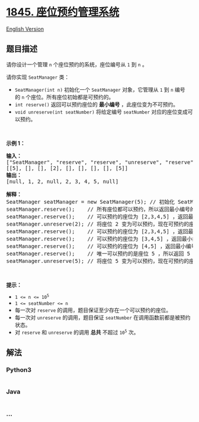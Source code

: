 # [1845. 座位预约管理系统](https://leetcode-cn.com/problems/seat-reservation-manager)

[English Version](/solution/1800-1899/1845.Seat%20Reservation%20Manager/README_EN.md)

## 题目描述

<!-- 这里写题目描述 -->

<p>请你设计一个管理 <code>n</code> 个座位预约的系统，座位编号从 <code>1</code> 到 <code>n</code> 。</p>

<p>请你实现 <code>SeatManager</code> 类：</p>

<ul>
	<li><code>SeatManager(int n)</code> 初始化一个 <code>SeatManager</code> 对象，它管理从 <code>1</code> 到 <code>n</code> 编号的 <code>n</code> 个座位。所有座位初始都是可预约的。</li>
	<li><code>int reserve()</code> 返回可以预约座位的 <strong>最小编号</strong> ，此座位变为不可预约。</li>
	<li><code>void unreserve(int seatNumber)</code> 将给定编号 <code>seatNumber</code> 对应的座位变成可以预约。</li>
</ul>

<p> </p>

<p><strong>示例 1：</strong></p>

<pre><strong>输入：</strong>
["SeatManager", "reserve", "reserve", "unreserve", "reserve", "reserve", "reserve", "reserve", "unreserve"]
[[5], [], [], [2], [], [], [], [], [5]]
<strong>输出：</strong>
[null, 1, 2, null, 2, 3, 4, 5, null]

<strong>解释：</strong>
SeatManager seatManager = new SeatManager(5); // 初始化 SeatManager ，有 5 个座位。
seatManager.reserve();    // 所有座位都可以预约，所以返回最小编号的座位，也就是 1 。
seatManager.reserve();    // 可以预约的座位为 [2,3,4,5] ，返回最小编号的座位，也就是 2 。
seatManager.unreserve(2); // 将座位 2 变为可以预约，现在可预约的座位为 [2,3,4,5] 。
seatManager.reserve();    // 可以预约的座位为 [2,3,4,5] ，返回最小编号的座位，也就是 2 。
seatManager.reserve();    // 可以预约的座位为 [3,4,5] ，返回最小编号的座位，也就是 3 。
seatManager.reserve();    // 可以预约的座位为 [4,5] ，返回最小编号的座位，也就是 4 。
seatManager.reserve();    // 唯一可以预约的是座位 5 ，所以返回 5 。
seatManager.unreserve(5); // 将座位 5 变为可以预约，现在可预约的座位为 [5] 。
</pre>

<p> </p>

<p><strong>提示：</strong></p>

<ul>
	<li><code>1 &lt;= n &lt;= 10<sup>5</sup></code></li>
	<li><code>1 &lt;= seatNumber &lt;= n</code></li>
	<li>每一次对 <code>reserve</code> 的调用，题目保证至少存在一个可以预约的座位。</li>
	<li>每一次对 <code>unreserve</code> 的调用，题目保证 <code>seatNumber</code> 在调用函数前都是被预约状态。</li>
	<li>对 <code>reserve</code> 和 <code>unreserve</code> 的调用 <strong>总共</strong> 不超过 <code>10<sup>5</sup></code> 次。</li>
</ul>


## 解法

<!-- 这里可写通用的实现逻辑 -->

<!-- tabs:start -->

### **Python3**

<!-- 这里可写当前语言的特殊实现逻辑 -->

```python

```

### **Java**

<!-- 这里可写当前语言的特殊实现逻辑 -->

```java

```

### **...**

```

```

<!-- tabs:end -->
